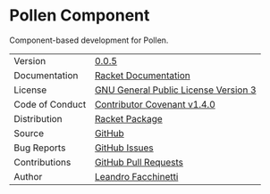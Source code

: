 Pollen Component
================

Component-based development for Pollen.

|||
|-|-|
| Version | [0.0.5](https://docs.racket-lang.org/pollen-component/#%28part._changelog%2F0..0..5%29) |
| Documentation | [Racket Documentation](https://docs.racket-lang.org/pollen-component/) |
| License | [GNU General Public License Version 3](https://gnu.org/licenses/gpl-3.0.txt) |
| Code of Conduct | [Contributor Covenant v1.4.0](http://contributor-covenant.org/version/1/4/) |
| Distribution | [Racket Package](https://pkgs.racket-lang.org/package/pollen-component) |
| Source | [GitHub](https://github.com/leafac/pollen-component) |
| Bug Reports | [GitHub Issues](https://github.com/leafac/pollen-component/issues) |
| Contributions | [GitHub Pull Requests](https://github.com/leafac/pollen-component/pulls) |
| Author | [Leandro Facchinetti](https://www.leafac.com) |
